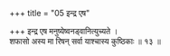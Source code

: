 +++
title = "05 इन्द्र एष"

+++
इन्द्र एष मनुष्येष्वनड्वानित्युच्यते ।  
शफासो अस्य मा रिषन् सर्वा याश्चास्य कुष्ठिकाः ॥ १३ ॥
